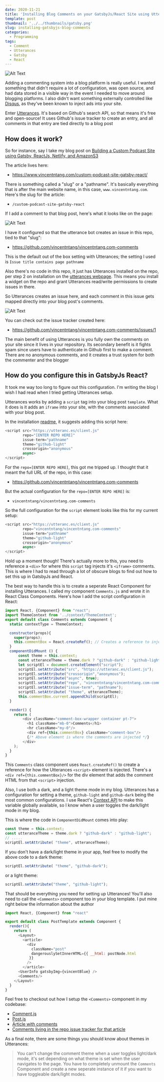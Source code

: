 ```yaml
---
date: 2020-11-21
title: 'Installing Blog Comments on your GatsbyJs/React Site using Utterances'
template: post
thumbnail: '../../thumbnails/gatsby.png'
slug: installing-gatsbyjs-blog-comments
categories:
  - Programming
tags:
  - Comment
  - Utterances
  - Gatsby
  - React
---
```


![Alt Text](./img/uo8ngaf1c8n4cf7gg6d9.jpg)

Adding a commenting system into a blog platform is really useful. I wanted something that didn't require a lot of configuration, was open source, and had data stored in a visible way in the event I needed to move around blogging platforms. I also didn't want something externally controlled like [Disqus](https://wptavern.com/disqus-hits-sites-with-unwanted-advertising-plans-to-charge-large-publishers-a-monthly-fee-to-remove-ads), as they've been known to inject ads into your site.

Enter [Utterances](https://utteranc.es/). It's based on Github's search API, so that means it's free and open-source! 
It uses Github's issue tracker to create an entry, and all comments in that entry are tied directly to a blog post

## How does it work?

So for instance, say I take my blog post on [Building a Custom Podcast Site using Gatsby, ReactJs, Netlify, and AmazonS3](https://www.vincentntang.com/custom-podcast-site-gatsby-react/)

The article lives here:

- https://www.vincentntang.com/custom-podcast-site-gatsby-react/

There is something called a "slug" or a "pathname". It's basically everything that is after the main website name, in this case, `www.vincentntang.com`. Here's the slug for the article:

- `/custom-podcast-site-gatsby-react`

If I add a comment to that blog post, here's what it looks like on the page:

![Alt Text](./img/w17p5qgur7a4o0iq6yqf.png)

I have it configured so that the utterance bot creates an issue in this repo, tied to that "slug":

- https://github.com/vincentntang/vincentntang.com-comments

This is the default out of the box setting with Utterances; the setting I used is `Issue title contains page pathname`

Also there's no code in this repo, it just has Utterances installed  on the repo, per step 2 on installation on the [utterances webpage](https://utteranc.es/). This means you install a widget on the repo and grant Utterances read/write permissions to create issues in there.

So Utterances creates an issue here, and each comment in this issue gets mapped directly into your blog post's comments.

![Alt Text](./img/y842ack38ku5nrkjydxf.png)

You can check out the issue tracker created here:

- https://github.com/vincentntang/vincentntang.com-comments/issues/1

The main benefit of using Utterances is you fully own the comments on your site since it lives in your repository. Its secondary benefit is it fights spam since users have to authenticate in Github first to make a comment. There are no anonymous comments, and it creates a trust system for both the commenter and the blogger

## How do you configure this in GatsbyJs React?

It took me way too long to figure out this configuration. I'm writing the blog I wish I had read when I tried getting Utterances setup.

Utterances works by adding a `script` tag into your blog post `template`. What it does is it adds an `iframe` into your site, with the comments associated with your blog post. 

In the installation [readme](https://utteranc.es/), it suggests adding this script here:

```js
<script src="https://utteranc.es/client.js"
        repo="[ENTER REPO HERE]"
        issue-term="pathname"
        theme="github-light"
        crossorigin="anonymous"
        async>
</script>
```

For the `repo=[ENTER REPO HERE]`, this got me tripped up. I thought that it meant the full URL of the repo, in this case:

- https://github.com/vincentntang/vincentntang.com-comments

But the actual configuration for the `repo=[ENTER REPO HERE]` is:

- `vincentntang/vincentntang.com-comments`

So the full configuration for the `script` element looks like this for my current setup:

```js
<script src="https://utteranc.es/client.js"
        repo="vincentntang/vincentntang.com-comments"
        issue-term="pathname"
        theme="github-light"
        crossorigin="anonymous"
        async>
</script>
```

Hold up a moment though! There's actually more to this, you need to reference a `<div>` for where this `script` tag injects it's `<iframe>` comments. This is where I had to read through a lot of obscure blogs to find out how to set this up in GatsbyJs and React.

The best way to handle this is to create a seperate React Component for installing Utterances. I called my component `Comments.js` and wrote it in React Class Components. Here's how I add the script configuration in React:

```js
import React, {Component} from "react";
import ThemeContext from '../context/ThemeContext';
export default class Comments extends Component {
  static contextType = ThemeContext;

  constructor(props){ 
    super(props);
    this.commentBox = React.createRef(); // Creates a reference to inject the <script> element
  }
  componentDidMount () {
      const theme = this.context;
      const utteranceTheme = theme.dark ? "github-dark" : "github-light";
      let scriptEl = document.createElement("script");
      scriptEl.setAttribute("src", "https://utteranc.es/client.js");
      scriptEl.setAttribute("crossorigin","anonymous");
      scriptEl.setAttribute("async", true);
      scriptEl.setAttribute("repo", "vincentntang/vincentntang.com-comments");
      scriptEl.setAttribute("issue-term", "pathname");
      scriptEl.setAttribute( "theme", utteranceTheme);
      this.commentBox.current.appendChild(scriptEl);
  }

  render() {
    return (
        <div className="comment-box-wrapper container pt-7">
          <h1 className="mb-0">Comments</h1>
          <hr className="my-0"/>
          <div ref={this.commentBox} className="comment-box"/>
          {/* Above element is where the comments are injected */}
        </div>
    );
  }
}
```

This `Comments` class component uses `React.createRef()` to create a reference for how the Utterances `<script>` element is injected. There's a `<div ref={this.commentBox}/>` for the div element that adds the comment HTML from that `<script>` injection.

Also, I use both a dark, and a light theme mode in my blog. Utterances has a configuration for setting a theme, `github-light` and `github-dark` being the most common configurations. I use React's [Context API](https://reactjs.org/docs/context.html) to make this variable globally available, so I know when a user toggles the dark/light mode in my blog. 

This is where the code in `ComponentDidMount` comes into play:

```js
const theme = this.context;
const utteranceTheme = theme.dark ? "github-dark" : "github-light";
// .....
scriptEl.setAttribute( "theme", utteranceTheme);
```

If you don't have a dark/light theme in your app, feel free to modify the above code to a dark theme:

```js
scriptEl.setAttribute( "theme", "github-dark");
```

or a light theme:

```js
scriptEl.setAttribute("theme", "github-light");
```

That should be everything you need for setting up Utterances! You'll also need to call the `<Comments>` component too in your blog template. I put mine right below the information about the author

```js
import React, {Component} from "react"

export default class PostTemplate extends Component {
  render(){
    return (
      <Layout>
        <article>
          <div
            className="post"
            dangerouslySetInnerHTML={{ __html: postNode.html 
           }}
          />
        </article>
      <UserInfo gatsbyImg={vincentBlue} />
      <Comments/>
    </Layout>
  }
}
```

Feel free to checkout out how I setup the `<Comments>` component in my codebase:

- [Comment.js](https://github.com/vincentntang/vincentntang.com/blob/master/src/components/Comments.js)
- [Post.js](https://github.com/vincentntang/vincentntang.com/blob/master/src/templates/post.js)
- [Article with comments](https://www.vincentntang.com/custom-podcast-site-gatsby-react/)
- [Comments living in the repo issue tracker for that article](https://github.com/vincentntang/vincentntang.com-comments/issues/1)

As a final note, there are some things you should know about themes in Utterances:

> You can't change the comment theme when a user toggles light/dark mode, it's set depending on what theme is set when the user navigates to the page. You have to completely unmount the `Comments` Component and create a new seperate instance of it if you want to have toggleable dark/light modes.

